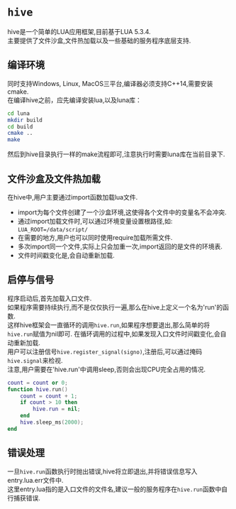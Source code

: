 # `hive`

hive是一个简单的LUA应用框架,目前基于LUA 5.3.4.  
主要提供了文件沙盒,文件热加载以及一些基础的服务程序底层支持.  

## 编译环境

同时支持Windows, Linux, MacOS三平台,编译器必须支持C++14,需要安装cmake.  
在编译hive之前，应先编译安装lua,以及luna库：
```sh
cd luna
mkdir build
cd build
cmake ..
make
```

然后到hive目录执行一样的make流程即可,注意执行时需要luna库在当前目录下.

## 文件沙盒及文件热加载

在hive中,用户主要通过import函数加载lua文件.
- import为每个文件创建了一个沙盒环境,这使得各个文件中的变量名不会冲突.
- 通过import加载文件时,可以通过环境变量设置根路径,如: `LUA_ROOT=/data/script/`
- 在需要的地方,用户也可以同时使用require加载所需文件.
- 多次import同一个文件,实际上只会加重一次,import返回的是文件的环境表.
- 文件时间戳变化是,会自动重新加载.

## 启停与信号

程序启动后,首先加载入口文件.  
如果程序需要持续执行,而不是仅仅执行一遍,那么在hive上定义一个名为'run'的函数.   
这样hive框架会一直循环的调用`hive.run`,如果程序想要退出,那么简单的将`hive.run`赋值为nil即可.
在循环调用的过程中,如果发现入口文件时间戳变化,会自动重新加载.   
用户可以注册信号`hive.register_signal(signo)`,注册后,可以通过掩码`hive.signal`来检视.  
注意,用户需要在'hive.run'中调用sleep,否则会出现CPU完全占用的情况.  

```lua
count = count or 0;
function hive.run()
    count = count + 1;	
	if count > 10 then
		hive.run = nil;
	end
    hive.sleep_ms(2000);	
end
```

## 错误处理

一旦`hive.run`函数执行时抛出错误,hive将立即退出,并将错误信息写入entry.lua.err文件中.  
这里entry.lua指的是入口文件的文件名,建议一般的服务程序在`hive.run`函数中自行捕获错误.



